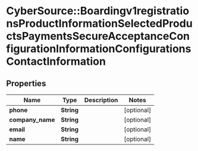 # CyberSource::Boardingv1registrationsProductInformationSelectedProductsPaymentsSecureAcceptanceConfigurationInformationConfigurationsContactInformation

## Properties
Name | Type | Description | Notes
------------ | ------------- | ------------- | -------------
**phone** | **String** |  | [optional] 
**company_name** | **String** |  | [optional] 
**email** | **String** |  | [optional] 
**name** | **String** |  | [optional] 


